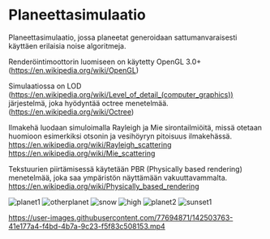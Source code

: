 # Planeettasimulaatio

Planeettasimulaatio, jossa planeetat generoidaan sattumanvaraisesti käyttäen erilaisia noise algoritmeja.

Renderöintimoottorin luomiseen on käytetty OpenGL 3.0+ (https://en.wikipedia.org/wiki/OpenGL)

Simulaatiossa on LOD (https://en.wikipedia.org/wiki/Level_of_detail_(computer_graphics)) järjestelmä, joka hyödyntää octree menetelmää. (https://en.wikipedia.org/wiki/Octree)

Ilmakehä luodaan simuloimalla Rayleigh ja Mie sirontailmiöitä, missä otetaan huomioon esimerkiksi otsonin ja vesihöyryn pitoisuus ilmakehässä.
https://en.wikipedia.org/wiki/Rayleigh_scattering
https://en.wikipedia.org/wiki/Mie_scattering

Tekstuurien piirtämisessä käytetään PBR (Physically based rendering) menetelmää, joka saa ympäristön näyttämään vakuuttavammalta.
https://en.wikipedia.org/wiki/Physically_based_rendering

![planet1](https://i.imgur.com/q5vczET.png)
![otherplanet](https://i.imgur.com/lrFgyxo.png)
![snow](https://i.imgur.com/C6OYync.png)
![high](https://i.imgur.com/h3AvvkI.png)
![planet2](https://i.imgur.com/jPdR42U.png)
![sunset1](https://i.imgur.com/NlAKwN2.png)

https://user-images.githubusercontent.com/77694871/142503763-41e177a4-f4bd-4b7a-9c23-f5f83c508153.mp4
